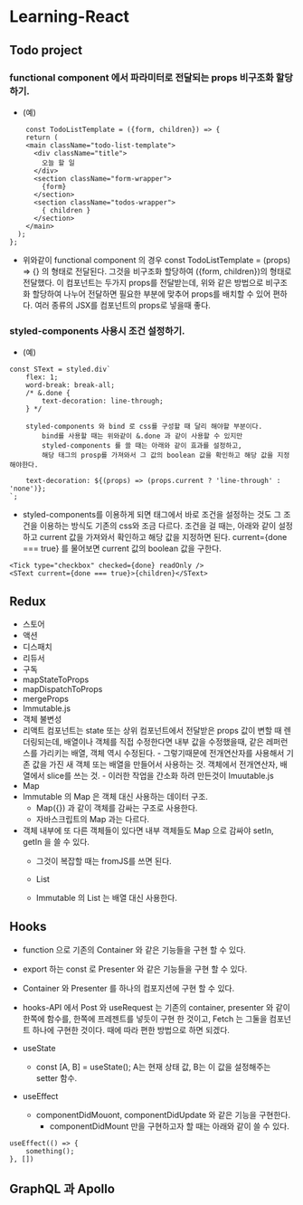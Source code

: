 # Learning-React

## Todo project

### functional component 에서 파라미터로 전달되는 props 비구조화 할당하기.
-  (예)
```
	const TodoListTemplate = ({form, children}) => {
  	return (
    <main className="todo-list-template">
      <div className="title">
        오늘 할 일
      </div>
      <section className="form-wrapper">
        {form}
      </section>
      <section className="todos-wrapper">
        { children }
      </section>
    </main>
  );
};
```

- 위와같이 functional component 의 경우	const TodoListTemplate = (props) => {} 의 형태로 전달된다.
	그것을 비구조화 할당하여 ({form, children})의 형태로 전달했다.
	이 컴포넌트는 두가지 props를 전달받는데, 위와 같은 방법으로 비구조화 할당하여 나누어 전달하면 필요한 부분에 맞추어 props를 배치할 수 있어 편하다.
	여러 종류의 JSX를 컴포넌트의 props로 넣을때 좋다.

### styled-components 사용시 조건 설정하기.
- (예)

```
const SText = styled.div`
	flex: 1;
	word-break: break-all;
	/* &.done {
		text-decoration: line-through;
	} */
	
	styled-components 와 bind 로 css를 구성할 때 달리 해야할 부분이다.
		bind를 사용할 때는 위와같이 &.done 과 같이 사용할 수 있지만
		styled-components 를 쓸 때는 아래와 같이 효과를 설정하고,
		해당 태그의 prosp를 가져와서 그 값의 boolean 값을 확인하고 해당 값을 지정해야한다.
	
	text-decoration: ${(props) => (props.current ? 'line-through' : 'none')};
`;
```

- styled-components를 이용하게 되면 태그에서 바로 조건을 설정하는 것도 그 조건을 이용하는 방식도 기존의 css와 조금 다르다.
	조건을 걸 때는,	아래와 같이 설정하고 current 값을 가져와서 확인하고 해당 값을 지정하면 된다.
	current={done === true} 를 물어보면 current 값의 boolean 값을 구한다.

```
<Tick type="checkbox" checked={done} readOnly />
<SText current={done === true}>{children}</SText>
```


## Redux
- 스토어
- 액션
- 디스패치
- 리듀서
- 구독
- mapStateToProps
- mapDispatchToProps
- mergeProps
- Immutable.js
 - 객체 불변성
  - 리액트 컴포넌트는 state 또는 상위 컴포넌트에서 전달받은 props 값이 변할 때 렌더링되는데,
	  배열이나 객체를 직접 수정한다면 내부 값을 수정했을때, 같은 레퍼런스를 가리키는 배열, 객체 역시 수정된다.
		- 그렇기때문에 전개연산자를 사용해서 기존 값을 가진 새 객체 또는 배열을 만들어서 사용하는 것.
		 객체에서 전개연산자, 배열에서 slice를 쓰는 것.
		- 이러한 작업을 간소화 하려 만든것이 Imuutable.js
 - Map
  - Immutable 의 Map 은 객체 대신 사용하는 데이터 구조.
	- Map({}) 과 같이 객체를 감싸는 구조로 사용한다.
	- 자바스크립트의 Map 과는 다르다.
  - 객체 내부에 또 다른 객체들이 있다면 내부 객체들도 Map 으로 감싸야 setIn, getIn 을 쓸 수 있다.
	- 그것이 복잡할 때는 fromJS를 쓰면 된다.
	
	- List
	 - Immutable 의 List 는 배열 대신 사용한다.

## Hooks
- function 으로 기존의 Container 와 같은 기능들을 구현 할 수 있다.
- export 하는 const 로 Presenter 와 같은 기능들을 구현 할 수 있다.
- Container 와 Presenter 를 하나의 컴포지션에 구현 할 수 있다.
 - hooks-API 에서 Post 와 useRequest 는 기존의 container, presenter 와 같이 한쪽에 함수를, 한쪽에 프레젠트를 넣듯이 구현 한 것이고,
  Fetch 는 그둘을 컴포넌트 하나에 구현한 것이다.
	때에 따라 편한 방법으로 하면 되겠다.

- useState
  - const [A, B] = useState();
		A는 현재 상태 값,
		B는 이 값을 설정해주는 setter 함수.

- useEffect
  - componentDidMouont, componentDidUpdate 와 같은 기능을 구현한다.
	- componentDidMount 만을 구현하고자 할 때는 아래와 같이 쓸 수 있다.
```
useEffect(() => {
	something();
}, [])
```

## GraphQL 과 Apollo